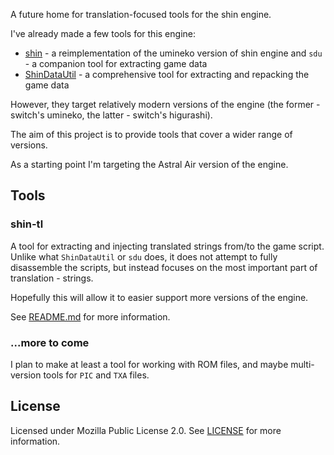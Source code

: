 
A future home for translation-focused tools for the shin engine.

I've already made a few tools for this engine:
- [shin](https://github.com/DCNick3/shin) - a reimplementation of the umineko version of shin engine and `sdu` - a companion tool for extracting game data
- [ShinDataUtil](https://github.com/DCNick3/ShinDataUtil) - a comprehensive tool for extracting and repacking the game data 

However, they target relatively modern versions of the engine (the former - switch's umineko, the latter - switch's higurashi).

The aim of this project is to provide tools that cover a wider range of versions.

As a starting point I'm targeting the Astral Air version of the engine.

## Tools

### shin-tl

A tool for extracting and injecting translated strings from/to the game script. Unlike what `ShinDataUtil` or `sdu` does, it does not attempt to fully disassemble the scripts, but instead focuses on the most important part of translation - strings.

Hopefully this will allow it to easier support more versions of the engine.

See [README.md](shin-tl/README.md) for more information.

### ...more to come

I plan to make at least a tool for working with ROM files, and maybe multi-version tools for `PIC` and `TXA` files.

## License

Licensed under Mozilla Public License 2.0. See [LICENSE](LICENSE) for more information.